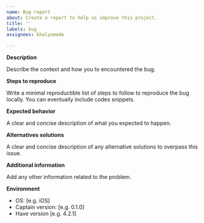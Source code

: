 ```yaml
---
name: Bug report
about: Create a report to help us improve this project.
title: ''
labels: bug
assignees: khalyomede

---
```


**Description**

Describe the context and how you to encountered the bug.

**Steps to reproduce**

Write a minimal reproductible list of steps to follow to reproduce the bug locally. You can eventually include codes snippets.

**Expected behavior**

A clear and concise description of what you expected to happen.

**Alternatives solutions**

A clear and concise description of any alternative solutions to overpass this issue.

**Additional information**

Add any other information related to the problem.

**Environment**

 - OS: [e.g. iOS]
 - Captain version: [e.g. 0.1.0]
 - Haxe version [e.g. 4.2.1]

